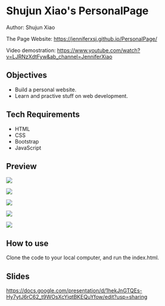 # Shujun Xiao's PersonalPage
Author: Shujun Xiao

The Page Website: https://jenniferxsj.github.io/PersonalPage/

Video demostration: https://www.youtube.com/watch?v=LJRNzXdtFyw&ab_channel=JenniferXiao

## Objectives
- Build a personal website.
- Learn and practive stuff on web development.

## Tech Requirements
- HTML
- CSS
- Bootstrap
- JavaScript

## Preview
![](https://jenniferxsj.github.io/PersonalPage/img/homePage.jpg)

![](https://jenniferxsj.github.io/PersonalPage/img/aboutMe-section.jpg)

![](https://jenniferxsj.github.io/PersonalPage/img/skills-section.jpg)

![](https://jenniferxsj.github.io/PersonalPage/img/project-section.jpg)

![](https://jenniferxsj.github.io/PersonalPage/img/contactMe.jpg)

## How to use
Clone the code to your local computer, and run the index.html.

## Slides
https://docs.google.com/presentation/d/1hekJnGTQEs-Hy7ytJ6rC62_t9WOsXcYiqtBKEQuYfow/edit?usp=sharing